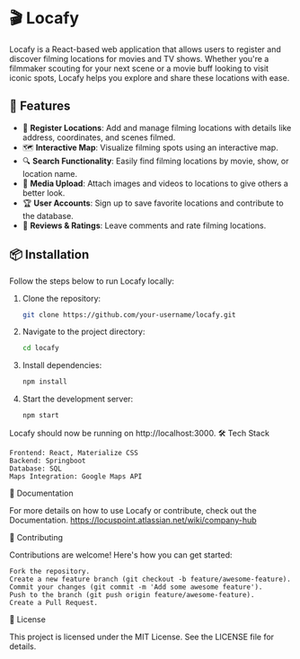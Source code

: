 # 🎬 Locafy

Locafy is a React-based web application that allows users to register and discover filming locations for movies and TV shows. Whether you're a filmmaker scouting for your next scene or a movie buff looking to visit iconic spots, Locafy helps you explore and share these locations with ease.

## 🚀 Features

- 📍 **Register Locations**: Add and manage filming locations with details like address, coordinates, and scenes filmed.
- 🗺️ **Interactive Map**: Visualize filming spots using an interactive map.
- 🔍 **Search Functionality**: Easily find filming locations by movie, show, or location name.
- 🎥 **Media Upload**: Attach images and videos to locations to give others a better look.
- 🏆 **User Accounts**: Sign up to save favorite locations and contribute to the database.
- 💬 **Reviews & Ratings**: Leave comments and rate filming locations.

## 📦 Installation

Follow the steps below to run Locafy locally:

1. Clone the repository:

   ```bash
   git clone https://github.com/your-username/locafy.git

   ```

2. Navigate to the project directory:
   ```bash
   cd locafy

   ```
3. Install dependencies:

   ```bash
   npm install

   ```

4. Start the development server:
   ```bash
   npm start
   ```

Locafy should now be running on http://localhost:3000.
🛠️ Tech Stack

    Frontend: React, Materialize CSS
    Backend: Springboot
    Database: SQL
    Maps Integration: Google Maps API

📘 Documentation

For more details on how to use Locafy or contribute, check out the Documentation.
https://locuspoint.atlassian.net/wiki/company-hub

🤝 Contributing

Contributions are welcome! Here's how you can get started:

    Fork the repository.
    Create a new feature branch (git checkout -b feature/awesome-feature).
    Commit your changes (git commit -m 'Add some awesome feature').
    Push to the branch (git push origin feature/awesome-feature).
    Create a Pull Request.

📄 License

This project is licensed under the MIT License. See the LICENSE file for details.
